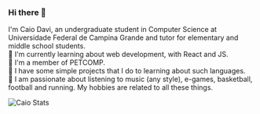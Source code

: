 ### Hi there 👋

I'm Caio Davi, an undergraduate student in Computer Science at Universidade Federal de Campina Grande and tutor for elementary and middle school students.  
🔭 I'm currently learning about web development, with React and JS.  
🌱 I'm a member of PETCOMP.  
💬 I have some simple projects that I do to learning about such languages.  
:information_desk_person: I am passionate about listening to music (any style), e-games, basketball, football and running. My hobbies are related to all these things.

![Caio Stats](https://github-readme-stats.vercel.app/api/top-langs/?username=caiodavic&layout=compact&theme=midnight-purple)
